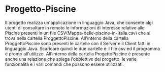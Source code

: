# Progetto-Piscine
Il progetto realizza un'applicazione in linguaggio Java, che consente algi utenti di consultare in remoto le informazioni di interesse relative alle Piscine presenti in un file CSV(Mappa-delle-piscine-in-Italia.csv) che si trova nella cartella ProggettoPiscine.
All'interno della cartella ProggettoPiscine sono presenti le cartelle con il Server e il Client fatti in linguaggio Java.
Scaricare quindi le due cartelle e il file csv ed il programma è pronto all'utilizzo.
All'interno della cartella ProgettoPiscine è presente anche una relazione che spiega l'obbiettivo del progetto, le varie funzionalità e i vari comandi che possono essere utilizzati.

